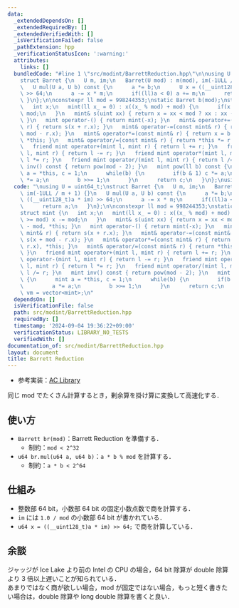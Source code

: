 ```yaml
---
data:
  _extendedDependsOn: []
  _extendedRequiredBy: []
  _extendedVerifiedWith: []
  _isVerificationFailed: false
  _pathExtension: hpp
  _verificationStatusIcon: ':warning:'
  attributes:
    links: []
  bundledCode: "#line 1 \"src/modint/BarrettReduction.hpp\"\n\nusing U = uint64_t;\n\
    struct Barret {\n   U m, im;\n   Barret(U mod) : m(mod), im(-1ULL / m + 1) {}\n\
    \   U mul(U a, U b) const {\n      a *= b;\n      U x = ((__uint128_t)a * im)\
    \ >> 64;\n      a -= x * m;\n      if((ll)a < 0) a += m;\n      return a;\n  \
    \ }\n};\n\nconstexpr ll mod = 998244353;\nstatic Barret b(mod);\nstruct mint {\n\
    \   int x;\n   mint(ll x_ = 0) : x((x_ % mod) + mod) {\n      if(x >= mod) x -=\
    \ mod;\n   }\n   mint& s(uint xx) { return x = xx < mod ? xx : xx - mod, *this;\
    \ }\n   mint operator-() { return mint(-x); }\n   mint& operator+=(const mint&\
    \ r) { return s(x + r.x); }\n   mint& operator-=(const mint& r) { return s(x +\
    \ mod - r.x); }\n   mint& operator*=(const mint& r) { return x = b.mul(x, r.x),\
    \ *this; }\n   mint& operator/=(const mint& r) { return *this *= r.inv(); }\n\
    \   friend mint operator+(mint l, mint r) { return l += r; }\n   friend mint operator-(mint\
    \ l, mint r) { return l -= r; }\n   friend mint operator*(mint l, mint r) { return\
    \ l *= r; }\n   friend mint operator/(mint l, mint r) { return l /= r; }\n   mint\
    \ inv() const { return pow(mod - 2); }\n   mint pow(ll b) const {\n      mint\
    \ a = *this, c = 1;\n      while(b) {\n         if(b & 1) c *= a;\n         a\
    \ *= a;\n         b >>= 1;\n      }\n      return c;\n   }\n};\nusing vm = vector<mint>;\n"
  code: "\nusing U = uint64_t;\nstruct Barret {\n   U m, im;\n   Barret(U mod) : m(mod),\
    \ im(-1ULL / m + 1) {}\n   U mul(U a, U b) const {\n      a *= b;\n      U x =\
    \ ((__uint128_t)a * im) >> 64;\n      a -= x * m;\n      if((ll)a < 0) a += m;\n\
    \      return a;\n   }\n};\n\nconstexpr ll mod = 998244353;\nstatic Barret b(mod);\n\
    struct mint {\n   int x;\n   mint(ll x_ = 0) : x((x_ % mod) + mod) {\n      if(x\
    \ >= mod) x -= mod;\n   }\n   mint& s(uint xx) { return x = xx < mod ? xx : xx\
    \ - mod, *this; }\n   mint operator-() { return mint(-x); }\n   mint& operator+=(const\
    \ mint& r) { return s(x + r.x); }\n   mint& operator-=(const mint& r) { return\
    \ s(x + mod - r.x); }\n   mint& operator*=(const mint& r) { return x = b.mul(x,\
    \ r.x), *this; }\n   mint& operator/=(const mint& r) { return *this *= r.inv();\
    \ }\n   friend mint operator+(mint l, mint r) { return l += r; }\n   friend mint\
    \ operator-(mint l, mint r) { return l -= r; }\n   friend mint operator*(mint\
    \ l, mint r) { return l *= r; }\n   friend mint operator/(mint l, mint r) { return\
    \ l /= r; }\n   mint inv() const { return pow(mod - 2); }\n   mint pow(ll b) const\
    \ {\n      mint a = *this, c = 1;\n      while(b) {\n         if(b & 1) c *= a;\n\
    \         a *= a;\n         b >>= 1;\n      }\n      return c;\n   }\n};\nusing\
    \ vm = vector<mint>;\n"
  dependsOn: []
  isVerificationFile: false
  path: src/modint/BarrettReduction.hpp
  requiredBy: []
  timestamp: '2024-09-04 19:36:22+09:00'
  verificationStatus: LIBRARY_NO_TESTS
  verifiedWith: []
documentation_of: src/modint/BarrettReduction.hpp
layout: document
title: Barrett Reduction
---
```

- 参考実装：[AC Library](https://github.com/atcoder/ac-library/blob/master/atcoder/internal_math.hpp)

同じ mod でたくさん計算するとき，剰余算を掛け算に変換して高速化する．

## 使い方

- `Barrett br(mod)`：Barrett Reduction を準備する．
    - 制約：`mod < 2^32`
- `u64 br.mul(u64 a, u64 b)`：`a * b % mod` を計算する．
    - 制約：`a * b < 2^64`

## 仕組み

- 整数部 64 bit，小数部 64 bit の固定小数点数で商を計算する．
- `im` には `1.0 / mod` の小数部 64 bit が書かれている．
- `u64 x = ((__uint128_t)a * im) >> 64;` で商を計算している．

## 余談

ジャッジが Ice Lake より前の Intel の CPU の場合，64 bit 除算が double 除算より 3 倍以上遅いことが知られている．  
あまりではなく商が欲しい場合，mod が固定ではない場合，もっと短く書きたい場合は，double 除算や long double 除算を書くと良い． 
